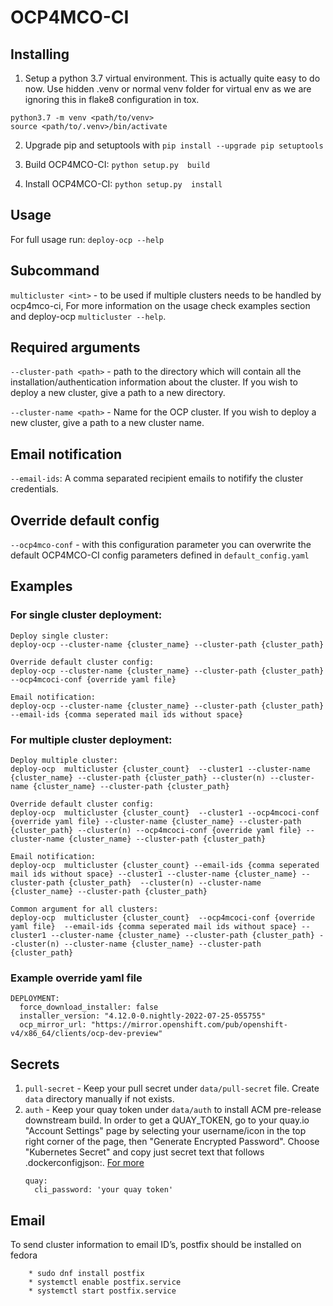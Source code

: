 # OCP4MCO-CI

## Installing
1. Setup a python 3.7 virtual environment. This is actually quite easy to do now. Use hidden .venv or normal venv folder for virtual env as we are ignoring this in flake8 configuration in tox.
```
python3.7 -m venv <path/to/venv>
source <path/to/.venv>/bin/activate
```
2. Upgrade pip and setuptools with `pip install --upgrade pip setuptools`

3. Build OCP4MCO-CI: `python setup.py  build`
3. Install OCP4MCO-CI: `python setup.py  install`

## Usage
For full usage run: `deploy-ocp --help`

## Subcommand
`multicluster <int>` - to be used if multiple clusters needs to be handled by ocp4mco-ci,
For more information on the usage check examples section and deploy-ocp `multicluster --help`.

## Required arguments
`--cluster-path <path>` - path to the directory which will contain all the installation/authentication information about the cluster.
If you wish to deploy a new cluster, give a path to a new directory.

`--cluster-name <path>` - Name for the OCP cluster. If you wish to deploy a new cluster, give a path to a new cluster name.

## Email notification
`--email-ids`: A comma separated recipient emails to notifify the cluster credentials.

## Override default config
`--ocp4mco-conf` - with this configuration parameter you can overwrite the default OCP4MCO-CI config parameters defined in `default_config.yaml`

## Examples
### For single cluster deployment:
```commandline
Deploy single cluster:
deploy-ocp --cluster-name {cluster_name} --cluster-path {cluster_path}

Override default cluster config:
deploy-ocp --cluster-name {cluster_name} --cluster-path {cluster_path} --ocp4mcoci-conf {override yaml file}

Email notification:
deploy-ocp --cluster-name {cluster_name} --cluster-path {cluster_path} --email-ids {comma seperated mail ids without space}
```
### For multiple cluster deployment:
```commandline
Deploy multiple cluster:
deploy-ocp  multicluster {cluster_count}  --cluster1 --cluster-name {cluster_name} --cluster-path {cluster_path} --cluster(n) --cluster-name {cluster_name} --cluster-path {cluster_path}

Override default cluster config:
deploy-ocp  multicluster {cluster_count}  --cluster1 --ocp4mcoci-conf {override yaml file} --cluster-name {cluster_name} --cluster-path {cluster_path} --cluster(n) --ocp4mcoci-conf {override yaml file} --cluster-name {cluster_name} --cluster-path {cluster_path}

Email notification:
deploy-ocp  multicluster {cluster_count} --email-ids {comma seperated mail ids without space} --cluster1 --cluster-name {cluster_name} --cluster-path {cluster_path}  --cluster(n) --cluster-name {cluster_name} --cluster-path {cluster_path}

Common argument for all clusters:
deploy-ocp  multicluster {cluster_count}  --ocp4mcoci-conf {override yaml file}  --email-ids {comma seperated mail ids without space} --cluster1 --cluster-name {cluster_name} --cluster-path {cluster_path} --cluster(n) --cluster-name {cluster_name} --cluster-path {cluster_path}
```

### Example override yaml file
```commandline
DEPLOYMENT:
  force_download_installer: false
  installer_version: "4.12.0-0.nightly-2022-07-25-055755"
  ocp_mirror_url: "https://mirror.openshift.com/pub/openshift-v4/x86_64/clients/ocp-dev-preview" 
```

## Secrets
1. `pull-secret` - Keep your pull secret under `data/pull-secret` file. Create `data` directory manually if not exists.
2. `auth` - Keep your quay token under `data/auth` to install ACM pre-release downstream build.
    In order to get a QUAY_TOKEN, go to your quay.io "Account Settings" page by selecting your username/icon in the top 
    right corner of the page, then "Generate Encrypted Password".  Choose "Kubernetes Secret" and copy just secret text 
    that follows .dockerconfigjson:.  [For more](https://github.com/stolostron/deploy#deploying-downstream-builds-snapshots-for-product-quality-engineering-only-20)
   ```
   quay:
     cli_password: 'your quay token'
   ```
## Email
To send cluster information to email ID’s, postfix should be installed on fedora
```commandline
    * sudo dnf install postfix
    * systemctl enable postfix.service
    * systemctl start postfix.service
```
